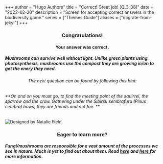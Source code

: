 +++
author = "Hugo Authors"
title = "Correct! Great job! (Q_3_08)"
date = "2022-02-20"
description = "Screen for accepting correct answers in the biodiversity game."
series = ["Themes Guide"]
aliases = ["migrate-from-jekyl"]
+++

### <center> Congratulations! </center>
#### <center> Your answer was correct. 
##### Mushrooms can survive well without light. Unlike green plants using photosynthesis, mushrooms use the compost they are growing in/on to get the enery they need. </center>


###### <center> The next question can be found by following this hint: </center>
###### **On and on you must go, to find the meeting point of the squirrel, the sparrow and the crow. Gathering under the Sibirsk sembrafuru (Pinus cembra) bows, they are friends and not foe. **


![Designed by Natalie Field](/img/decomposition.jpg)

### <center> Eager to learn more? </center>

##### Fungi/mushrooms are responsible for a vast amount of the processes we see in nature. Much is yet to find out about them. Read [here](https://www.realmushrooms.com/mycoremediation-mushrooms-pollution/) and [here](https://microbiologysociety.org/publication/past-issues/life-on-a-changing-planet/article/impact-of-climate-change-on-fungi.html) for more information.